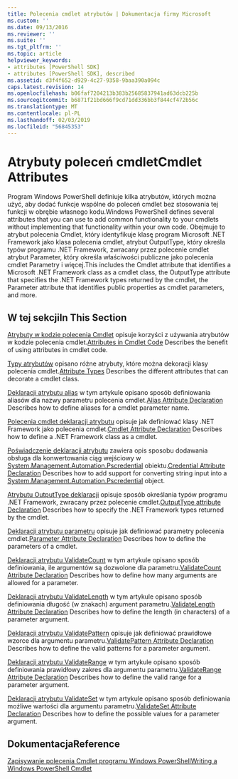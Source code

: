 ```yaml
---
title: Polecenia cmdlet atrybutów | Dokumentacja firmy Microsoft
ms.custom: ''
ms.date: 09/13/2016
ms.reviewer: ''
ms.suite: ''
ms.tgt_pltfrm: ''
ms.topic: article
helpviewer_keywords:
- attributes [PowerShell SDK]
- attributes [PowerShell SDK], described
ms.assetid: d3f4f652-d929-4c27-9358-9baa390a094c
caps.latest.revision: 14
ms.openlocfilehash: b06faf7204213b383b25685837941ad63dcb225b
ms.sourcegitcommit: b6871f21bd666f9cd71dd336bb3f844cf472b56c
ms.translationtype: MT
ms.contentlocale: pl-PL
ms.lasthandoff: 02/03/2019
ms.locfileid: "56845353"
---
```

# <a name="cmdlet-attributes"></a><span data-ttu-id="52673-102">Atrybuty poleceń cmdlet</span><span class="sxs-lookup"><span data-stu-id="52673-102">Cmdlet Attributes</span></span>

<span data-ttu-id="52673-103">Program Windows PowerShell definiuje kilka atrybutów, których można użyć, aby dodać funkcje wspólne do poleceń cmdlet bez stosowania tej funkcji w obrębie własnego kodu.</span><span class="sxs-lookup"><span data-stu-id="52673-103">Windows PowerShell defines several attributes that you can use to add common functionality to your cmdlets without implementing that functionality within your own code.</span></span> <span data-ttu-id="52673-104">Obejmuje to atrybut polecenia Cmdlet, który identyfikuje klasę program Microsoft .NET Framework jako klasa polecenia cmdlet, atrybut OutputType, który określa typów programu .NET Framework, zwracany przez polecenie cmdlet atrybut Parameter, który określa właściwości publiczne jako polecenia cmdlet Parametry i więcej.</span><span class="sxs-lookup"><span data-stu-id="52673-104">This includes the Cmdlet attribute that identifies a Microsoft .NET Framework class as a cmdlet class, the OutputType attribute that specifies the .NET Framework types returned by the cmdlet, the Parameter attribute that identifies public properties as cmdlet parameters, and more.</span></span>

## <a name="in-this-section"></a><span data-ttu-id="52673-105">W tej sekcji</span><span class="sxs-lookup"><span data-stu-id="52673-105">In This Section</span></span>

<span data-ttu-id="52673-106">[Atrybuty w kodzie polecenia Cmdlet](./attributes-in-cmdlet-code.md) opisuje korzyści z używania atrybutów w kodzie polecenia cmdlet.</span><span class="sxs-lookup"><span data-stu-id="52673-106">[Attributes in Cmdlet Code](./attributes-in-cmdlet-code.md) Describes the benefit of using attributes in cmdlet code.</span></span>

<span data-ttu-id="52673-107">[Typy atrybutów](./attribute-types.md) opisano różne atrybuty, które można dekoracji klasy polecenia cmdlet.</span><span class="sxs-lookup"><span data-stu-id="52673-107">[Attribute Types](./attribute-types.md) Describes the different attributes that can decorate a cmdlet class.</span></span>

<span data-ttu-id="52673-108">[Deklaracji atrybutu alias](./alias-attribute-declaration.md) w tym artykule opisano sposób definiowania aliasów dla nazwy parametru polecenia cmdlet.</span><span class="sxs-lookup"><span data-stu-id="52673-108">[Alias Attribute Declaration](./alias-attribute-declaration.md) Describes how to define aliases for a cmdlet parameter name.</span></span>

<span data-ttu-id="52673-109">[Polecenia cmdlet deklaracji atrybutu](./cmdlet-attribute-declaration.md) opisuje jak definiować klasy .NET Framework jako polecenia cmdlet.</span><span class="sxs-lookup"><span data-stu-id="52673-109">[Cmdlet Attribute Declaration](./cmdlet-attribute-declaration.md) Describes how to define a .NET Framework class as a cmdlet.</span></span>

<span data-ttu-id="52673-110">[Poświadczenie deklaracji atrybutu](./credential-attribute-declaration.md) zawiera opis sposobu dodawania obsługa dla konwertowania ciąg wejściowy w [System.Management.Automation.Pscredential](/dotnet/api/System.Management.Automation.PSCredential) obiektu.</span><span class="sxs-lookup"><span data-stu-id="52673-110">[Credential Attribute Declaration](./credential-attribute-declaration.md) Describes how to add support for converting string input into a [System.Management.Automation.Pscredential](/dotnet/api/System.Management.Automation.PSCredential) object.</span></span>

<span data-ttu-id="52673-111">[Atrybutu OutputType deklaracji](./outputtype-attribute-declaration.md) opisuje sposób określania typów programu .NET Framework, zwracany przez polecenie cmdlet.</span><span class="sxs-lookup"><span data-stu-id="52673-111">[OutputType attribute Declaration](./outputtype-attribute-declaration.md) Describes how to specify the .NET Framework types returned by the cmdlet.</span></span>

<span data-ttu-id="52673-112">[Deklaracji atrybutu parametru](./parameter-attribute-declaration.md) opisuje jak definiować parametry polecenia cmdlet.</span><span class="sxs-lookup"><span data-stu-id="52673-112">[Parameter Attribute Declaration](./parameter-attribute-declaration.md) Describes how to define the parameters of a cmdlet.</span></span>

<span data-ttu-id="52673-113">[Deklaracji atrybutu ValidateCount](./validatecount-attribute-declaration.md) w tym artykule opisano sposób definiowania, ile argumentów są dozwolone dla parametru.</span><span class="sxs-lookup"><span data-stu-id="52673-113">[ValidateCount Attribute Declaration](./validatecount-attribute-declaration.md) Describes how to define how many arguments are allowed for a parameter.</span></span>

<span data-ttu-id="52673-114">[Deklaracji atrybutu ValidateLength](./validatelength-attribute-declaration.md) w tym artykule opisano sposób definiowania długość (w znakach) argument parametru.</span><span class="sxs-lookup"><span data-stu-id="52673-114">[ValidateLength Attribute Declaration](./validatelength-attribute-declaration.md) Describes how to define the length (in characters) of a parameter argument.</span></span>

<span data-ttu-id="52673-115">[Deklaracji atrybutu ValidatePattern](./validatepattern-attribute-declaration.md) opisuje jak definiować prawidłowe wzorce dla argumentu parametru.</span><span class="sxs-lookup"><span data-stu-id="52673-115">[ValidatePattern Attribute Declaration](./validatepattern-attribute-declaration.md) Describes how to define the valid patterns for a parameter argument.</span></span>

<span data-ttu-id="52673-116">[Deklaracji atrybutu ValidateRange](./validaterange-attribute-declaration.md) w tym artykule opisano sposób definiowania prawidłowy zakres dla argumentu parametru.</span><span class="sxs-lookup"><span data-stu-id="52673-116">[ValidateRange Attribute Declaration](./validaterange-attribute-declaration.md) Describes how to define the valid range for a parameter argument.</span></span>

<span data-ttu-id="52673-117">[Deklaracji atrybutu ValidateSet](./validateset-attribute-declaration.md) w tym artykule opisano sposób definiowania możliwe wartości dla argumentu parametru.</span><span class="sxs-lookup"><span data-stu-id="52673-117">[ValidateSet Attribute Declaration](./validateset-attribute-declaration.md) Describes how to define the possible values for a parameter argument.</span></span>

## <a name="reference"></a><span data-ttu-id="52673-118">Dokumentacja</span><span class="sxs-lookup"><span data-stu-id="52673-118">Reference</span></span>

[<span data-ttu-id="52673-119">Zapisywanie polecenia Cmdlet programu Windows PowerShell</span><span class="sxs-lookup"><span data-stu-id="52673-119">Writing a Windows PowerShell Cmdlet</span></span>](./writing-a-windows-powershell-cmdlet.md)
